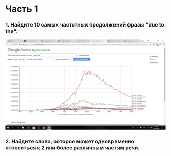 # Часть 1
### 1. Найдите 10 самых частотных продолжений фразы "due to the". 
![](https://github.com/PanchenkoLisa/hw6/blob/master/w61egTsxkl0.jpg?raw=true)
### 2. Найдите слово, которое может одновременно относиться к 2 или более различным частям речи.
